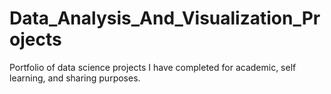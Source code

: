 # Data_Analysis_And_Visualization_Projects
Portfolio of data science projects I have completed for academic, self learning, and sharing purposes.
